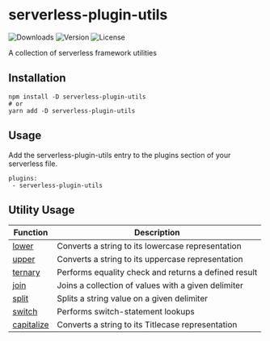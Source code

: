 # serverless-plugin-utils
![Downloads][link-download] ![Version][link-version] ![License][link-license]

A collection of serverless framework utilities

## Installation

```
npm install -D serverless-plugin-utils 
# or 
yarn add -D serverless-plugin-utils
```

## Usage
Add the serverless-plugin-utils entry to the plugins section of your serverless file. 

```
plugins:
 - serverless-plugin-utils
```


## Utility Usage

| Function | Description |
|--|--|
| [lower][lower] | Converts a string to its lowercase representation | 
| [upper][upper] | Converts a string to its uppercase representation |
| [ternary][ternary] | Performs equality check and returns a defined result |
| [join][join] | Joins a collection of values with a given delimiter |
| [split][split] | Splits a string value on a given delimiter | 
| [switch][switch] | Performs switch-statement lookups | 
| [capitalize][capitalize] | Converts a string to its Titlecase representation | 


[link-download]: https://img.shields.io/npm/dt/serverless-plugin-utils.svg
[link-version]: https://img.shields.io/npm/v/serverless-plugin-utils.svg
[link-license]: https://img.shields.io/npm/l/serverless-plugin-utils.svg

[lower]: https://github.com/icarus-sullivan/serverless-plugin-utils/blob/master/documentation/lower.md
[upper]: https://github.com/icarus-sullivan/serverless-plugin-utils/blob/master/documentation/upper.md
[join]: https://github.com/icarus-sullivan/serverless-plugin-utils/blob/master/documentation/join.md
[split]: https://github.com/icarus-sullivan/serverless-plugin-utils/blob/master/documentation/split.md
[ternary]: https://github.com/icarus-sullivan/serverless-plugin-utils/blob/master/documentation/ternary.md
[switch]: https://github.com/icarus-sullivan/serverless-plugin-utils/blob/master/documentation/switch.md
[capitalize]: https://github.com/icarus-sullivan/serverless-plugin-utils/blob/master/documentation/capitalize.md